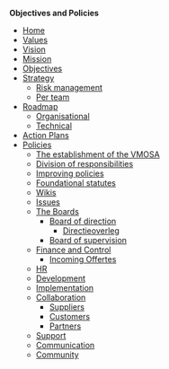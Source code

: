 **Objectives and Policies**
- [Home](https://github.com/teamforus/foundation-direction/wiki)
 - [Values](https://github.com/teamforus/foundation-direction/wiki/Values)
 - [Vision](https://github.com/teamforus/foundation-direction/wiki/Vision)
 - [Mission](https://github.com/teamforus/foundation-direction/wiki/Mission)
 - [Objectives](https://github.com/teamforus/foundation-direction/wiki/Objectives) 
 - [Strategy](https://github.com/teamforus/foundation-direction/wiki/Strategy)
   - [Risk management](https://github.com/teamforus/foundation-direction/wiki/Risk-management)
   - [Per team]()
 - [Roadmap]()
   - [Organisational]()
   - [Technical]()
 - [Action Plans]()
- [Policies]()
  - [The establishment of the VMOSA]()
  - [Division of responsibilities](https://github.com/teamforus/foundation-direction/wiki/Division-of-responsibilities)
  - [Improving policies](wiki/Improving-policies)
  - [Foundational statutes](/Statuten)
  - [Wikis]()
  - [Issues]()
  - [The Boards]()
    - [Board of direction]()
      - [Directieoverleg](https://github.com/teamforus/foundation-direction/wiki/Directieoverleg)
    - [Board of supervision]()
  - [Finance and Control](https://github.com/teamforus/foundation-direction/wiki/Finance)
    - [Incoming Offertes](https://github.com/teamforus/foundation-direction/wiki/Incoming-offertes)
  - [HR]()
  - [Development]()
  - [Implementation]()
  - [Collaboration]()
    - [Suppliers]()
    - [Customers]()
    - [Partners]()
  - [Support](https://github.com/teamforus/foundation-direction/wiki/Support)
  - [Communication]()
  - [Community](https://github.com/teamforus/foundation-direction/wiki/Community)


